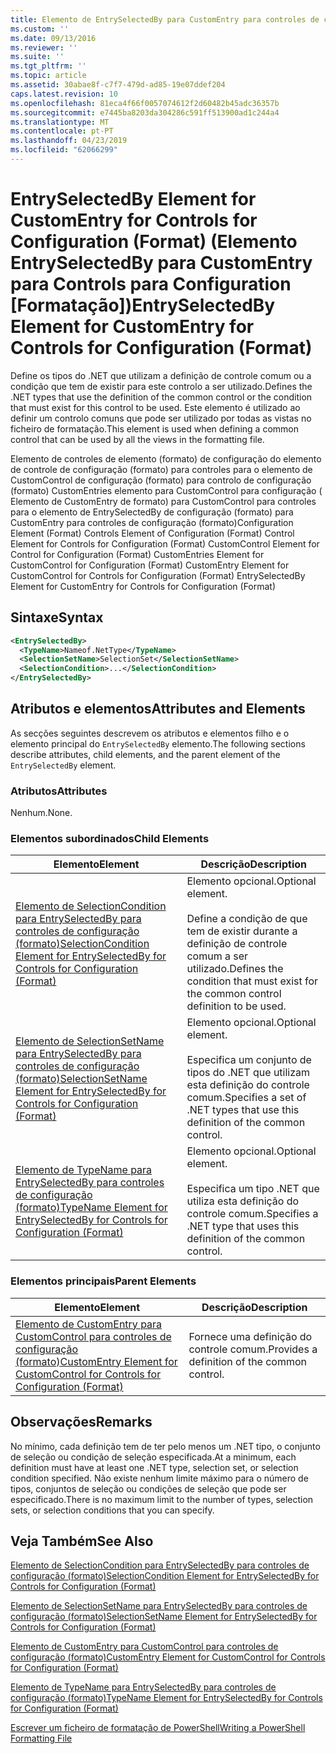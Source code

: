 ```yaml
---
title: Elemento de EntrySelectedBy para CustomEntry para controles de configuração (formato) | Documentos da Microsoft
ms.custom: ''
ms.date: 09/13/2016
ms.reviewer: ''
ms.suite: ''
ms.tgt_pltfrm: ''
ms.topic: article
ms.assetid: 30abae8f-c7f7-479d-ad85-19e07ddef204
caps.latest.revision: 10
ms.openlocfilehash: 81eca4f66f0057074612f2d60482b45adc36357b
ms.sourcegitcommit: e7445ba8203da304286c591ff513900ad1c244a4
ms.translationtype: MT
ms.contentlocale: pt-PT
ms.lasthandoff: 04/23/2019
ms.locfileid: "62066299"
---
```

# <a name="entryselectedby-element-for-customentry-for-controls-for-configuration-format"></a><span data-ttu-id="b370d-102">EntrySelectedBy Element for CustomEntry for Controls for Configuration (Format) (Elemento EntrySelectedBy para CustomEntry para Controls para Configuration [Formatação])</span><span class="sxs-lookup"><span data-stu-id="b370d-102">EntrySelectedBy Element for CustomEntry for Controls for Configuration (Format)</span></span>

<span data-ttu-id="b370d-103">Define os tipos do .NET que utilizam a definição de controle comum ou a condição que tem de existir para este controlo a ser utilizado.</span><span class="sxs-lookup"><span data-stu-id="b370d-103">Defines the .NET types that use the definition of the common control or the condition that must exist for this control to be used.</span></span> <span data-ttu-id="b370d-104">Este elemento é utilizado ao definir um controlo comuns que pode ser utilizado por todas as vistas no ficheiro de formatação.</span><span class="sxs-lookup"><span data-stu-id="b370d-104">This element is used when defining a common control that can be used by all the views in the formatting file.</span></span>

<span data-ttu-id="b370d-105">Elemento de controles de elemento (formato) de configuração do elemento de controle de configuração (formato) para controles para o elemento de CustomControl de configuração (formato) para controlo de configuração (formato) CustomEntries elemento para CustomControl para configuração ( Elemento de CustomEntry de formato) para CustomControl para controles para o elemento de EntrySelectedBy de configuração (formato) para CustomEntry para controles de configuração (formato)</span><span class="sxs-lookup"><span data-stu-id="b370d-105">Configuration Element (Format) Controls Element of Configuration (Format) Control Element for Controls for Configuration (Format) CustomControl Element for Control for Configuration (Format) CustomEntries Element for CustomControl for Configuration (Format) CustomEntry Element for CustomControl for Controls for Configuration (Format) EntrySelectedBy Element for CustomEntry for Controls for Configuration (Format)</span></span>

## <a name="syntax"></a><span data-ttu-id="b370d-106">Sintaxe</span><span class="sxs-lookup"><span data-stu-id="b370d-106">Syntax</span></span>

```xml
<EntrySelectedBy>
  <TypeName>Nameof.NetType</TypeName>
  <SelectionSetName>SelectionSet</SelectionSetName>
  <SelectionCondition>...</SelectionCondition>
</EntrySelectedBy>
```

## <a name="attributes-and-elements"></a><span data-ttu-id="b370d-107">Atributos e elementos</span><span class="sxs-lookup"><span data-stu-id="b370d-107">Attributes and Elements</span></span>

<span data-ttu-id="b370d-108">As secções seguintes descrevem os atributos e elementos filho e o elemento principal do `EntrySelectedBy` elemento.</span><span class="sxs-lookup"><span data-stu-id="b370d-108">The following sections describe attributes, child elements, and the parent element of the `EntrySelectedBy` element.</span></span>

### <a name="attributes"></a><span data-ttu-id="b370d-109">Atributos</span><span class="sxs-lookup"><span data-stu-id="b370d-109">Attributes</span></span>

<span data-ttu-id="b370d-110">Nenhum.</span><span class="sxs-lookup"><span data-stu-id="b370d-110">None.</span></span>

### <a name="child-elements"></a><span data-ttu-id="b370d-111">Elementos subordinados</span><span class="sxs-lookup"><span data-stu-id="b370d-111">Child Elements</span></span>

|<span data-ttu-id="b370d-112">Elemento</span><span class="sxs-lookup"><span data-stu-id="b370d-112">Element</span></span>|<span data-ttu-id="b370d-113">Descrição</span><span class="sxs-lookup"><span data-stu-id="b370d-113">Description</span></span>|
|-------------|-----------------|
|[<span data-ttu-id="b370d-114">Elemento de SelectionCondition para EntrySelectedBy para controles de configuração (formato)</span><span class="sxs-lookup"><span data-stu-id="b370d-114">SelectionCondition Element for EntrySelectedBy for Controls for Configuration (Format)</span></span>](./selectioncondition-element-for-entryselectedby-for-controls-for-configuration-format.md)|<span data-ttu-id="b370d-115">Elemento opcional.</span><span class="sxs-lookup"><span data-stu-id="b370d-115">Optional element.</span></span><br /><br /> <span data-ttu-id="b370d-116">Define a condição de que tem de existir durante a definição de controle comum a ser utilizado.</span><span class="sxs-lookup"><span data-stu-id="b370d-116">Defines the condition that must exist for the common control definition to be used.</span></span>|
|[<span data-ttu-id="b370d-117">Elemento de SelectionSetName para EntrySelectedBy para controles de configuração (formato)</span><span class="sxs-lookup"><span data-stu-id="b370d-117">SelectionSetName Element for EntrySelectedBy for Controls for Configuration (Format)</span></span>](./selectionsetname-element-for-selectioncondition-for-controls-for-configuration-format.md)|<span data-ttu-id="b370d-118">Elemento opcional.</span><span class="sxs-lookup"><span data-stu-id="b370d-118">Optional element.</span></span><br /><br /> <span data-ttu-id="b370d-119">Especifica um conjunto de tipos do .NET que utilizam esta definição do controle comum.</span><span class="sxs-lookup"><span data-stu-id="b370d-119">Specifies a set of .NET types that use this definition of the common control.</span></span>|
|[<span data-ttu-id="b370d-120">Elemento de TypeName para EntrySelectedBy para controles de configuração (formato)</span><span class="sxs-lookup"><span data-stu-id="b370d-120">TypeName Element for EntrySelectedBy for Controls for Configuration (Format)</span></span>](./typename-element-for-entryselectedby-for-controls-for-configuration-format.md)|<span data-ttu-id="b370d-121">Elemento opcional.</span><span class="sxs-lookup"><span data-stu-id="b370d-121">Optional element.</span></span><br /><br /> <span data-ttu-id="b370d-122">Especifica um tipo .NET que utiliza esta definição do controle comum.</span><span class="sxs-lookup"><span data-stu-id="b370d-122">Specifies a .NET type that uses this definition of the common control.</span></span>|

### <a name="parent-elements"></a><span data-ttu-id="b370d-123">Elementos principais</span><span class="sxs-lookup"><span data-stu-id="b370d-123">Parent Elements</span></span>

|<span data-ttu-id="b370d-124">Elemento</span><span class="sxs-lookup"><span data-stu-id="b370d-124">Element</span></span>|<span data-ttu-id="b370d-125">Descrição</span><span class="sxs-lookup"><span data-stu-id="b370d-125">Description</span></span>|
|-------------|-----------------|
|[<span data-ttu-id="b370d-126">Elemento de CustomEntry para CustomControl para controles de configuração (formato)</span><span class="sxs-lookup"><span data-stu-id="b370d-126">CustomEntry Element for CustomControl for Controls for Configuration (Format)</span></span>](./customentry-element-for-customcontrol-for-controls-for-configuration-format.md)|<span data-ttu-id="b370d-127">Fornece uma definição do controle comum.</span><span class="sxs-lookup"><span data-stu-id="b370d-127">Provides a definition of the common control.</span></span>|

## <a name="remarks"></a><span data-ttu-id="b370d-128">Observações</span><span class="sxs-lookup"><span data-stu-id="b370d-128">Remarks</span></span>

<span data-ttu-id="b370d-129">No mínimo, cada definição tem de ter pelo menos um .NET tipo, o conjunto de seleção ou condição de seleção especificada.</span><span class="sxs-lookup"><span data-stu-id="b370d-129">At a minimum, each definition must have at least one .NET type, selection set, or selection condition specified.</span></span> <span data-ttu-id="b370d-130">Não existe nenhum limite máximo para o número de tipos, conjuntos de seleção ou condições de seleção que pode ser especificado.</span><span class="sxs-lookup"><span data-stu-id="b370d-130">There is no maximum limit to the number of types, selection sets, or selection conditions that you can specify.</span></span>

## <a name="see-also"></a><span data-ttu-id="b370d-131">Veja Também</span><span class="sxs-lookup"><span data-stu-id="b370d-131">See Also</span></span>

[<span data-ttu-id="b370d-132">Elemento de SelectionCondition para EntrySelectedBy para controles de configuração (formato)</span><span class="sxs-lookup"><span data-stu-id="b370d-132">SelectionCondition Element for EntrySelectedBy for Controls for Configuration (Format)</span></span>](./selectioncondition-element-for-entryselectedby-for-controls-for-configuration-format.md)

[<span data-ttu-id="b370d-133">Elemento de SelectionSetName para EntrySelectedBy para controles de configuração (formato)</span><span class="sxs-lookup"><span data-stu-id="b370d-133">SelectionSetName Element for EntrySelectedBy for Controls for Configuration (Format)</span></span>](./selectionsetname-element-for-selectioncondition-for-controls-for-configuration-format.md)

[<span data-ttu-id="b370d-134">Elemento de CustomEntry para CustomControl para controles de configuração (formato)</span><span class="sxs-lookup"><span data-stu-id="b370d-134">CustomEntry Element for CustomControl for Controls for Configuration (Format)</span></span>](./customentry-element-for-customcontrol-for-controls-for-configuration-format.md)

[<span data-ttu-id="b370d-135">Elemento de TypeName para EntrySelectedBy para controles de configuração (formato)</span><span class="sxs-lookup"><span data-stu-id="b370d-135">TypeName Element for EntrySelectedBy for Controls for Configuration (Format)</span></span>](./typename-element-for-selectioncondition-for-controls-for-configuration-format.md)

[<span data-ttu-id="b370d-136">Escrever um ficheiro de formatação de PowerShell</span><span class="sxs-lookup"><span data-stu-id="b370d-136">Writing a PowerShell Formatting File</span></span>](./writing-a-powershell-formatting-file.md)
